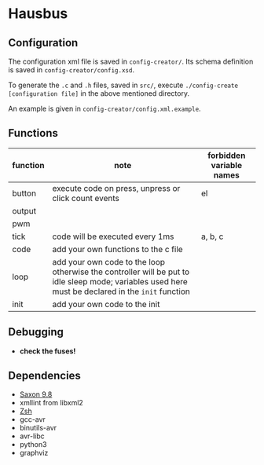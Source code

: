 # Hausbus

## Configuration

The configuration xml file is saved in `config-creator/`. Its schema definition is saved in `config-creator/config.xsd`.

To generate the `.c` and `.h` files, saved in `src/`, execute `./config-create [configuration file]` in the above mentioned directory.

An example is given in `config-creator/config.xml.example`.

## Functions

function | note | forbidden variable names
--- | --- | ---
button | execute code on press, unpress or click count events | el
output |
pwm |
tick | code will be executed every 1ms | a, b, c
code | add your own functions to the c file
loop | add your own code to the loop otherwise the controller will be put to idle sleep mode; variables used here must be declared in the `init` function
init | add your own code to the init

## Debugging

- **check the fuses!**

## Dependencies

* [Saxon 9.8][1]
* xmllint from libxml2
* [Zsh][2]
* gcc-avr
* binutils-avr
* avr-libc
* python3
* graphviz

[1]: https://sourceforge.net/projects/saxon/files/Saxon-HE/
[2]: http://zsh.sourceforge.org
